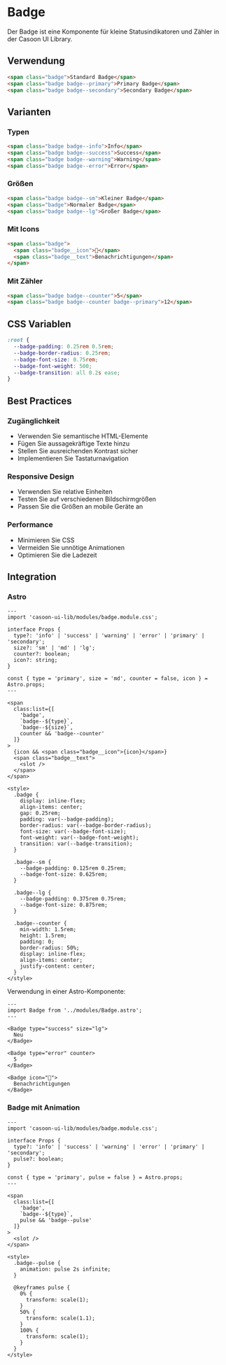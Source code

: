 # Badge

Der Badge ist eine Komponente für kleine Statusindikatoren und Zähler in der Casoon UI Library.

## Verwendung

```html
<span class="badge">Standard Badge</span>
<span class="badge badge--primary">Primary Badge</span>
<span class="badge badge--secondary">Secondary Badge</span>
```

## Varianten

### Typen

```html
<span class="badge badge--info">Info</span>
<span class="badge badge--success">Success</span>
<span class="badge badge--warning">Warning</span>
<span class="badge badge--error">Error</span>
```

### Größen

```html
<span class="badge badge--sm">Kleiner Badge</span>
<span class="badge">Normaler Badge</span>
<span class="badge badge--lg">Großer Badge</span>
```

### Mit Icons

```html
<span class="badge">
  <span class="badge__icon">🔔</span>
  <span class="badge__text">Benachrichtigungen</span>
</span>
```

### Mit Zähler

```html
<span class="badge badge--counter">5</span>
<span class="badge badge--counter badge--primary">12</span>
```

## CSS Variablen

```css
:root {
  --badge-padding: 0.25rem 0.5rem;
  --badge-border-radius: 0.25rem;
  --badge-font-size: 0.75rem;
  --badge-font-weight: 500;
  --badge-transition: all 0.2s ease;
}
```

## Best Practices

### Zugänglichkeit

- Verwenden Sie semantische HTML-Elemente
- Fügen Sie aussagekräftige Texte hinzu
- Stellen Sie ausreichenden Kontrast sicher
- Implementieren Sie Tastaturnavigation

### Responsive Design

- Verwenden Sie relative Einheiten
- Testen Sie auf verschiedenen Bildschirmgrößen
- Passen Sie die Größen an mobile Geräte an

### Performance

- Minimieren Sie CSS
- Vermeiden Sie unnötige Animationen
- Optimieren Sie die Ladezeit

## Integration

### Astro

```astro
---
import 'casoon-ui-lib/modules/badge.module.css';

interface Props {
  type?: 'info' | 'success' | 'warning' | 'error' | 'primary' | 'secondary';
  size?: 'sm' | 'md' | 'lg';
  counter?: boolean;
  icon?: string;
}

const { type = 'primary', size = 'md', counter = false, icon } = Astro.props;
---

<span
  class:list={[
    'badge',
    `badge--${type}`,
    `badge--${size}`,
    counter && 'badge--counter'
  ]}
>
  {icon && <span class="badge__icon">{icon}</span>}
  <span class="badge__text">
    <slot />
  </span>
</span>

<style>
  .badge {
    display: inline-flex;
    align-items: center;
    gap: 0.25rem;
    padding: var(--badge-padding);
    border-radius: var(--badge-border-radius);
    font-size: var(--badge-font-size);
    font-weight: var(--badge-font-weight);
    transition: var(--badge-transition);
  }
  
  .badge--sm {
    --badge-padding: 0.125rem 0.25rem;
    --badge-font-size: 0.625rem;
  }
  
  .badge--lg {
    --badge-padding: 0.375rem 0.75rem;
    --badge-font-size: 0.875rem;
  }
  
  .badge--counter {
    min-width: 1.5rem;
    height: 1.5rem;
    padding: 0;
    border-radius: 50%;
    display: inline-flex;
    align-items: center;
    justify-content: center;
  }
</style>
```

Verwendung in einer Astro-Komponente:

```astro
---
import Badge from '../modules/Badge.astro';
---

<Badge type="success" size="lg">
  Neu
</Badge>

<Badge type="error" counter>
  5
</Badge>

<Badge icon="🔔">
  Benachrichtigungen
</Badge>
```

### Badge mit Animation

```astro
---
import 'casoon-ui-lib/modules/badge.module.css';

interface Props {
  type?: 'info' | 'success' | 'warning' | 'error' | 'primary' | 'secondary';
  pulse?: boolean;
}

const { type = 'primary', pulse = false } = Astro.props;
---

<span
  class:list={[
    'badge',
    `badge--${type}`,
    pulse && 'badge--pulse'
  ]}
>
  <slot />
</span>

<style>
  .badge--pulse {
    animation: pulse 2s infinite;
  }
  
  @keyframes pulse {
    0% {
      transform: scale(1);
    }
    50% {
      transform: scale(1.1);
    }
    100% {
      transform: scale(1);
    }
  }
</style>
``` 